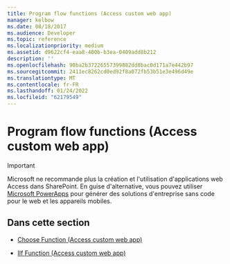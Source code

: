 ```yaml
---
title: Program flow functions (Access custom web app)
manager: kelbow
ms.date: 08/18/2017
ms.audience: Developer
ms.topic: reference
ms.localizationpriority: medium
ms.assetid: d9622cf4-eaa8-400b-b3ea-0409add8b212
description: ''
ms.openlocfilehash: 90ba2b37226557399882dd8bac0d171a7e442b97
ms.sourcegitcommit: 2411ec8262cd0ed92f8a072fb53b51e3e496d49e
ms.translationtype: MT
ms.contentlocale: fr-FR
ms.lasthandoff: 01/24/2022
ms.locfileid: "62179549"
---
```

# <a name="program-flow-functions-access-custom-web-app"></a>Program flow functions (Access custom web app)

> [!IMPORTANT]
> Microsoft ne recommande plus la création et l'utilisation d'applications web Access dans SharePoint. En guise d'alternative, vous pouvez utiliser [Microsoft PowerApps](https://powerapps.microsoft.com/) pour générer des solutions d'entreprise sans code pour le web et les appareils mobiles. 
  
## <a name="in-this-section"></a>Dans cette section

- [Choose Function (Access custom web app)](choose-function-access-custom-web-app.md)
    
- [IIf Function (Access custom web app)](iif-function-access-custom-web-app.md)
    

